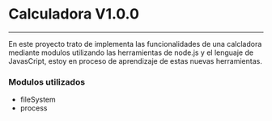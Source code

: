 # Calculadora V1.0.0
---
En este proyecto trato de implementa las funcionalidades de una calcladora
mediante modulos utilizando las herramientas de node.js y el lenguaje de 
JavasCript, estoy en proceso de aprendizaje de estas nuevas herramientas.
 ### Modulos utilizados
 * fileSystem
 * process